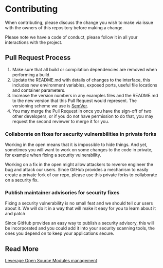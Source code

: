 # Contributing

When contributing, please discuss the change you wish to make via issue
with the owners of this repository before making a change.

Please note we have a code of conduct, please follow it in all your interactions with the project.

## Pull Request Process

1. Make sure that all build or compilation dependencies are removed when performing a build.
2. Update the README.md with details of changes to the interface, this includes new environment
   variables, exposed ports, useful file locations and container parameters.
3. Increase the version numbers in any examples files and the README.md to the new version that this
   Pull Request would represent. The versioning scheme we use is [SemVer](http://semver.org/).
4. You may merge the Pull Request in once you have the sign-off of two other developers, or if you
   do not have permission to do that, you may request the second reviewer to merge it for you.


### Collaborate on fixes for security vulnerabilities in private forks

Working in the open means that it is impossible to hide things. And yet, sometimes you will want
to work on some changes to the code in private, for example when fixing a security vulnerability.

Working on a fix in the open might allow attackers to reverse engineer the bug and attack our users.
Since GitHub provides a mechanism to easily create a private fork of our repo, please use this
private forks to collaborate on a security fix.

### Publish maintainer advisories for security fixes

Fixing a security vulnerability is no small feat and we should tell our users about it.
We will do it in a way that will make it easy for you to learn about it and patch

Since GitHub provides an easy way to publish a security advisory, this will
be incorporated and you could add it into your security scanning tools, the ones you
depend on to keep your applications secure.

## Read More

[Leverage Open Source Modules management](https://leverage.binbash.com.ar/how-it-works/infra-as-code-library/infra-as-code-library-forks/)
